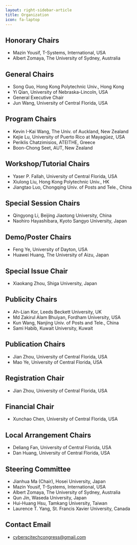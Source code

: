 ```yaml
---
layout: right-sidebar-article
title: Organization
icon: fa-laptop
---
```


## Honorary Chairs

- Mazin Yousif, T-Systems, International, USA
- Albert Zomaya, The University of Sydney, Australia

## General Chairs

- Song Guo, Hong Kong Polytechnic Univ., Hong Kong
- Yi Qian, University of Nebraska-Lincoln, USA
- General Executive Chair
- Jun Wang, University of Central Florida, USA

## Program Chairs 

- Kevin I-Kai Wang, The Univ. of Auckland, New Zealand
- Kejie Lu, University of Puerto Rico at Mayagüez, USA
- Periklis Chatzimisios, ATEITHE, Greece
- Boon-Chong Seet, AUT, New Zealand

## Workshop/Tutorial Chairs 

- Yaser P. Fallah, University of Central Florida, USA
- Xiulong Liu, Hong Kong Polytechnic Univ., HK
- Jiangtao Luo, Chongqing Univ. of Posts and Tele., China

## Special Session Chairs

- Qingyong Li, Beijing Jiaotong University, China
- Naohiro Hayashibara, Kyoto Sangyo University, Japan

## Demo/Poster Chairs

- Feng Ye, University of Dayton, USA
- Huawei Huang, The University of Aizu, Japan

## Special Issue Chair 

- Xiaokang Zhou, Shiga University, Japan

## Publicity Chairs 

- Ah-Lian Kor, Leeds Beckett University, UK
- Md Zakirul Alam Bhuiyan, Fordham University, USA
- Kun Wang, Nanjing Univ. of Posts and Tele., China
- Sami Habib, Kuwait University, Kuwait

## Publication Chairs

- Jian Zhou, University of Central Florida, USA
- Mao Ye, University of Central Florida, USA

## Registration Chair

- Jian Zhou, University of Central Florida, USA

## Financial Chair

- Xunchao Chen, University of Central Florida, USA

## Local Arrangement Chairs

- Deliang Fan, University of Central Florida, USA
- Dan Huang, University of Central Florida, USA

## Steering Committee 

- Jianhua Ma (Chair), Hosei University, Japan
- Mazin Yousif, T-Systems, International, USA
- Albert Zomaya, The University of Sydney, Australia
- Qun Jin, Waseda University, Japan
- Hui-Huang Hsu, Tamkang University, Taiwan
- Laurence T. Yang, St. Francis Xavier University, Canada

## Contact Email

- [cyberscitechcongress@gmail.com](mailto:cyberscitechcongress@gmail.com)


